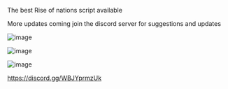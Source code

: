 The best Rise of nations script available


More updates coming join the discord server for suggestions and updates



![image](https://user-images.githubusercontent.com/102377291/229291578-b7ab049f-1ac3-468c-8813-388685140924.png)

![image](https://user-images.githubusercontent.com/102377291/229291587-b139b631-7f88-43b1-bfdc-d89d9fc492fa.png)

![image](https://user-images.githubusercontent.com/102377291/229291720-39aae3fe-1596-4581-b0c3-89fc2653e41a.png)



https://discord.gg/WBJYprmzUk
